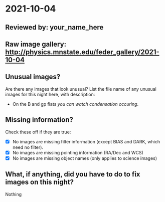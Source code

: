 # 2021-10-04

## Reviewed by:   your_name_here

## Raw image gallery: http://physics.mnstate.edu/feder_gallery/2021-10-04

## Unusual images?

Are there any images that look unusual? List the file name of any unusual images for this night here, with description:

+ On the B and gp flats *you can watch condensation occuring*.

## Missing information?

Check these off if they are true:

- [x] No images are missing filter information (except BIAS and DARK, which need no filter).
- [x] No images are missing pointing information (RA/Dec and WCS)
- [x] No images are missing object names (only applies to science images)

## What, if anything, did you have to do to fix images on this night?

Nothing
